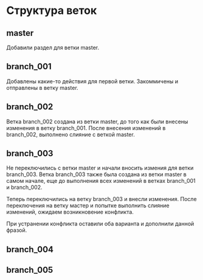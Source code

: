 # Структура веток

## master

Добавили раздел для ветки master.

## branch_001

Добавлены какие-то действия для первой ветки. Закоммичены и отправлены в ветку master. 

## branch_002

Ветка branch_002 создана из ветки master, до того как были внесены изменения в ветку branch_001. После внесения изменений в branch_002, выполнено слияние с веткой master. 

## branch_003

Не переключились с ветки master и начали вносить измения для ветки branch_003. Ветка branch_003 также была создана из ветки master в самом начале, еще до выполнения всех изменений в ветках branch_001 и branch_002. 

Теперь переключились на ветку branch_003 и внесли изменения. После переключения на ветку мастер и попытке выполнить слияние изменений, ожидаем возникновение конфликта. 

При устранении конфликта оставили оба варианта и дополнили данной фразой.

## branch_004

## branch_005



